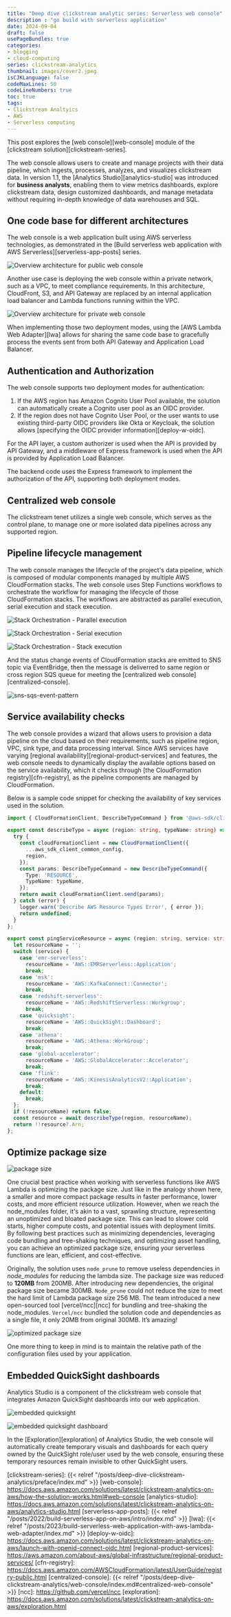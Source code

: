 ```yaml
---
title: "Deep dive clickstream analytic series: Serverless web console"
description : "go build with serverless application"
date: 2024-09-04
draft: false
usePageBundles: true
categories:
- blogging
- cloud-computing
series: clickstream-analytics
thumbnail: images/cover2.jpeg
isCJKLanguage: false
codeMaxLines: 50
codeLineNumbers: true
toc: true
tags:
- Clickstream Analtyics
- AWS
- Serverless computing
---
```


This post explores the [web console][web-console] module of the [clickstream solution][clickstream-series].

The web console allows users to create and manage projects with their data pipeline, which ingests, processes, analyzes, and visualizes clickstream data. In version 1.1, the [Analytics Studio][analytics-studio] was introduced for **business analysts**, enabling them to view metrics dashboards, explore clickstream data, design customized dashboards, and manage metadata without requiring in-depth knowledge of data warehouses and SQL.

## One code base for different architectures

The web console is a web application built using AWS serverless technologies, as demonstrated in the [Build serverless web application with AWS Serverless][serverless-app-posts] series.

![Overview architecture for public web console](./images/web-console-cloudfront-s3.png "Use CloudFront, S3 and API Gateway for hosting web console")

Another use case is deploying the web console within a private network, such as a VPC, to meet compliance requirements. In this architecture, CloudFront, S3, and API Gateway are replaced by an internal application load balancer and Lambda functions running within the VPC.

![Overview architecture for private web console](./images/web-console-alb-lambda.png "Use Application Load Balancer and Lambda for hosting web console privately")

When implementing those two deployment modes, using the [AWS Lambda Web Adapter][lwa] allows for sharing the same code base to gracefully process the events sent from both API Gateway and Application Load Balancer.

## Authentication and Authorization

The web console supports two deployment modes for authentication:

1. If the AWS region has Amazon Cognito User Pool available, the solution can automatically create a Cognito user pool as an OIDC provider.
2. If the region does not have Cognito User Pool, or the user wants to use existing third-party OIDC providers like Okta or Keycloak, the solution allows [specifying the OIDC provider information][deploy-w-oidc].

For the API layer, a custom authorizer is used when the API is provided by API Gateway, and a middleware of Express framework is used when the API is provided by Application Load Balancer.

The backend code uses the Express framework to implement the authorization of the API, supporting both deployment modes.

## Centralized web console

The clickstream tenet utilizes a single web console, which serves as the control plane, to manage one or more isolated data pipelines across any supported region.

## Pipeline lifecycle management

The web console manages the lifecycle of the project's data pipeline, which is composed of modular components managed by multiple AWS CloudFormation stacks. The web console uses Step Functions workflows to orchestrate the workflow for managing the lifecycle of those CloudFormation stacks. The workflows are abstracted as parallel execution, serial execution and stack execution.

![Stack Orchestration - Parallel execution](./images/web-console-stack-orchestration_1.png "Stack Orchestration - Parallel execution")

![Stack Orchestration - Serial execution](./images/web-console-stack-orchestration_2.png "Stack Orchestration - Serial execution")

![Stack Orchestration - Stack execution](./images/web-console-stack-orchestration_3.png "Stack Orchestration - Stack execution")

And the status change events of CloudFormation stacks are emitted to SNS topic via EventBridge, then the message is deliverred to same region or cross region SQS queue for meeting the [centralized web console][centralized-console].

![sns-sqs-event-pattern](./images/web-console-cross-region-cfn-stack-event.png "Use SQS & SNS cross-regions messages")

## Service availability checks

The web console provides a wizard that allows users to provision a data pipeline on the cloud based on their requirements, such as pipeline region, VPC, sink type, and data processing interval. Since AWS services have varying [regional availability][regional-product-services] and features, the web console needs to dynamically display the available options based on the service availability, which it checks through [the CloudFormation registry][cfn-registry], as the pipeline components are managed by CloudFormation.

Below is a sample code snippet for checking the availability of key services used in the solution.
```typescript
import { CloudFormationClient, DescribeTypeCommand } from '@aws-sdk/client-cloudformation';

export const describeType = async (region: string, typeName: string) => {
  try {
    const cloudFormationClient = new CloudFormationClient({
      ...aws_sdk_client_common_config,
      region,
    });
    const params: DescribeTypeCommand = new DescribeTypeCommand({
      Type: 'RESOURCE',
      TypeName: typeName,
    });
    return await cloudFormationClient.send(params);
  } catch (error) {
    logger.warn('Describe AWS Resource Types Error', { error });
    return undefined;
  }
};

export const pingServiceResource = async (region: string, service: string) => {
  let resourceName = '';
  switch (service) {
    case 'emr-serverless':
      resourceName = 'AWS::EMRServerless::Application';
      break;
    case 'msk':
      resourceName = 'AWS::KafkaConnect::Connector';
      break;
    case 'redshift-serverless':
      resourceName = 'AWS::RedshiftServerless::Workgroup';
      break;
    case 'quicksight':
      resourceName = 'AWS::QuickSight::Dashboard';
      break;
    case 'athena':
      resourceName = 'AWS::Athena::WorkGroup';
      break;
    case 'global-accelerator':
      resourceName = 'AWS::GlobalAccelerator::Accelerator';
      break;
    case 'flink':
      resourceName = 'AWS::KinesisAnalyticsV2::Application';
      break;
    default:
      break;
  };
  if (!resourceName) return false;
  const resource = await describeType(region, resourceName);
  return !!resource?.Arn;
};
```

## Optimize package size

![package size](./images/web-console-package-size.png "Node modules hell")

One crucial best practice when working with serverless functions like AWS Lambda is optimizing the package size. Just like in the analogy shown here, a smaller and more compact package results in faster performance, lower costs, and more efficient resource utilization. However, when we reach the node_modules folder, it's akin to a vast, sprawling structure, representing an unoptimized and bloated package size. This can lead to slower cold starts, higher compute costs, and potential issues with deployment limits.
By following best practices such as minimizing dependencies, leveraging code bundling and tree-shaking techniques, and optimizing asset handling, you can achieve an optimized package size, ensuring your serverless functions are lean, efficient, and cost-effective.

Originally, the solution uses `node_prune` to remove useless dependencies in _node_modules_ for reducing the lambda size. The package size was reduced to **120MB** from 200MB.
After introducing new dependencies, the original package size became 300MB. `Node_prune` could not reduce the size to meet the hard limit of Lambda package size 256 MB.
The team introduced a new open-sourced tool [vercel/ncc][ncc] for bundling and tree-shaking the node_modules. `Vercel/ncc` bundled the solution code and dependencies as a single file, it only 20MB from original 300MB. It’s amazing!

![optimized package size](./images/web-console-optimizing-package-size.png "Optimized package size")

One more thing to keep in mind is to maintain the relative path of the configuration files used by your application.

## Embedded QuickSight dashboards

Analytics Studio is a component of the clickstream web console that integrates Amazon QuickSight dashboards into our web application.

![embedded quicksight](./images/web-console-embedded-quicksight.png "High level architecture of embedded QuickSight in web console")

![embedded quicksight dashboard](./images/web-console-embedded-dashbaord.png "Embedded QuickSight dashboard")

In the [Exploration][exploration] of Analytics Studio, the web console will automatically create temporary visuals and dashboards for each query owned by the QuickSight role/user used by the web console, ensuring these temporary resources remain invisible to other QuickSight users.

[clickstream-series]: {{< relref "/posts/deep-dive-clickstream-analytics/preface/index.md" >}}
[web-console]: https://docs.aws.amazon.com/solutions/latest/clickstream-analytics-on-aws/how-the-solution-works.html#web-console
[analytics-studio]: https://docs.aws.amazon.com/solutions/latest/clickstream-analytics-on-aws/analytics-studio.html
[serverless-app-posts]: {{< relref "/posts/2022/build-serverless-app-on-aws/intro/index.md" >}}
[lwa]: {{< relref "/posts/2023/build-serverless-web-application-with-aws-lambda-web-adapter/index.md" >}}
[deploy-w-oidc]: https://docs.aws.amazon.com/solutions/latest/clickstream-analytics-on-aws/launch-with-openid-connect-oidc.html
[regional-product-services]: https://aws.amazon.com/about-aws/global-infrastructure/regional-product-services/
[cfn-registry]: https://docs.aws.amazon.com/AWSCloudFormation/latest/UserGuide/registry-public.html
[centralized-console]: {{< relref "/posts/deep-dive-clickstream-analytics/web-console/index.md#centralized-web-console" >}}
[ncc]: https://github.com/vercel/ncc
[exploration]: https://docs.aws.amazon.com/solutions/latest/clickstream-analytics-on-aws/exploration.html
